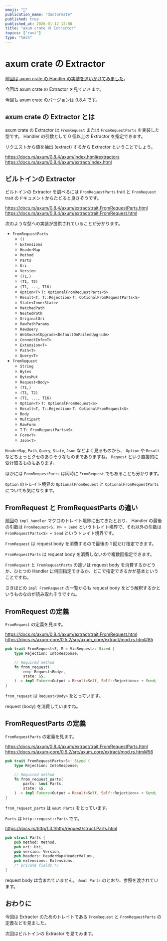```yaml
---
emoji: "💬"
publication_name: "doctormate"
published: true
published_at: 2026-01-12 12:00
title: "axum crate の Extractor"
topics: ["rust"]
type: "tech"
---
```


# axum crate の Extractor

[前回は axum crate の Handler の実装を追いかけてみました](https://zenn.dev/doctormate/articles/7f7114a3b12e87)。

今回は axum crate の Extractor を見ていきます。

今回も axum crate のバージョンは 0.8.4 です。

## axum crate の Extractor とは

axum crate の Extractor は `FromRequest` または `FromRequestParts` を実装した型です。 Handler の引数として 0 個以上の Extractor を指定できます。

リクエストから値を抽出 (extract) するから Extractor ということでしょう。

<https://docs.rs/axum/0.8.4/axum/index.html#extractors>
<https://docs.rs/axum/0.8.4/axum/extract/index.html>

## ビルトインの Extractor

ビルトインの Extractor を調べるには `FromRequestParts` trait と `FromRequest` trait のドキュメントからたどると良さそうです。

<https://docs.rs/axum/0.8.4/axum/extract/trait.FromRequestParts.html>
<https://docs.rs/axum/0.8.4/axum/extract/trait.FromRequest.html>

次のような型への実装が提供されていることが分かります。

- `FromRequestParts`
    - `()`
    - `Extensions`
    - `HeaderMap`
    - `Method`
    - `Parts`
    - `Uri`
    - `Version`
    - `(T1,)`
    - `(T1, T2)`
    - `(T1, ..., T16)`
    - `Option<T>` `T: OptionalFromRequestParts<S>`
    - `Result<T, T::Rejection>` `T: OptionalFromRequestParts<S>`
    - `State<InnerState>`
    - `MatchedPath`
    - `NestedPath`
    - `OriginalUri`
    - `RawPathParams`
    - `RawQuery`
    - `WebSocketUpgrade<DefaultOnFailedUpgrade>`
    - `ConnectInfo<T>`
    - `Extension<T>`
    - `Path<T>`
    - `Query<T>`
- `FromRequest`
    - `String`
    - `Bytes`
    - `BytesMut`
    - `Request<Body>`
    - `(T1,)`
    - `(T1, T2)`
    - `(T1, ..., T16)`
    - `Option<T>` `T: OptionalFromRequest<S>`
    - `Result<T, T::Rejection>` `T: OptionalFromRequest<S>`
    - `Body`
    - `Multipart`
    - `RawForm`
    - `T` `T: FromRequestParts<S>`
    - `Form<T>`
    - `Json<T>`

`HeaderMap`, `Path`, `Query`, `State`, `Json` などよく見るものから、 `Option` や `Result` などちょっとクセのありそうなものまでありますね。 `Request` という直接的に受け取るものもあります。

ほかには `FromRequestParts` は同時に `FromRequest` でもあることも分かります。

`Option` のトレイト境界の `OptionalFromRequest` と `OptionalFromRequestParts` についても気になります。

## FromRequest と FromRequestParts の違い

[前回](https://zenn.dev/doctormate/articles/7f7114a3b12e87)の `impl_handler` マクロのトレイト境界に出てきたとおり、 Handler の最後の引数は `FromRequest<S, M> + Send` というトレイト境界で、それ以外の引数は `FromRequestParts<S> + Send` というトレイト境界です。

`FromRequest` は request body を消費するので最後の 1 回だけ指定できます。

`FromRequestParts` は request body を消費しないので複数回指定できます。

`FromRequest` と `FromRequestParts` の違いは request body を消費するかどうか、ひとつの Handler に何回指定できるか、どこで指定できるかが基本ということですね。

さきほどの `impl FromRequest` の一覧からも request body をどう解釈するかというものなのが読み取れそうですね。

## FromRequest の定義

`FromRequest` の定義を見ます。

<https://docs.rs/axum/0.8.4/axum/extract/trait.FromRequest.html>
<https://docs.rs/axum-core/0.5.2/src/axum_core/extract/mod.rs.html#85>

```rust
pub trait FromRequest<S, M = ViaRequest>: Sized {
    type Rejection: IntoResponse;

    // Required method
    fn from_request(
        req: Request<Body>,
        state: &S,
    ) -> impl Future<Output = Result<Self, Self::Rejection>> + Send;
}
```

`from_request` は `Request<Body>` をとっています。

request (body) を消費していますね。

## FromRequestParts の定義

`FromRequestParts` の定義を見ます。

<https://docs.rs/axum/0.8.4/axum/extract/trait.FromRequestParts.html>
<https://docs.rs/axum-core/0.5.2/src/axum_core/extract/mod.rs.html#56>

```rust
pub trait FromRequestParts<S>: Sized {
    type Rejection: IntoResponse;

    // Required method
    fn from_request_parts(
        parts: &mut Parts,
        state: &S,
    ) -> impl Future<Output = Result<Self, Self::Rejection>> + Send;
}
```

`from_request_parts` は `&mut Parts` をとっています。

`Parts` は `http::request::Parts` です。

<https://docs.rs/http/1.3.1/http/request/struct.Parts.html>

```rust
pub struct Parts {
    pub method: Method,
    pub uri: Uri,
    pub version: Version,
    pub headers: HeaderMap<HeaderValue>,
    pub extensions: Extensions,
    /* private fields */
}
```

request body は含まれていません。 `&mut Parts` のとおり、参照を渡されています。

## おわりに

今回は Extractor のためのトレイトである `FromRequest` と `FromRequestParts` の定義などを見ました。

次回はビルトインの Extractor を見てみます。
